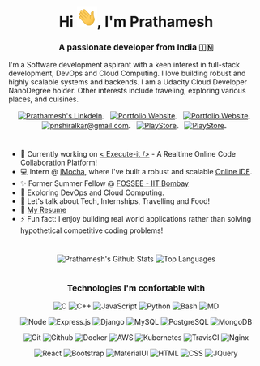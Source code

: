 <h1 align="center">Hi <img src="https://raw.githubusercontent.com/ABSphreak/ABSphreak/master/gifs/Hi.gif" width="40px" />, I'm Prathamesh</h1>
<h3 align="center">A passionate developer from India 🇮🇳</h3>

I'm a Software development aspirant with a keen interest in full-stack development, DevOps and Cloud Computing. I love building robust and highly scalable systems and backends. I am a Udacity Cloud Developer NanoDegree holder. Other interests include traveling, exploring various places, and cuisines.

<div align="center">
  
<a href="https://www.linkedin.com/in/pnshiralkar" title="Connect me on LinkedIn">
  <img align="center" alt="Prathamesh's LinkdeIn" src="https://img.shields.io/badge/&#47;pnshiralkar%20-%230077B5.svg?&style=for-the-badge&logo=linkedin&logoColor=white" />
</a>
&nbsp;&nbsp;
<a href="https://pratham.live" title="Portfolio Website">
  <img align="center" alt="Portfolio Website" src="https://img.shields.io/badge/pratham.live%20-%23FF9900?logo=realm&style=for-the-badge&logoColor=white" />
</a>
&nbsp;&nbsp;
<a href="https://instagram.com/pratham__99" title="Instagram">
  <img align="center" alt="Portfolio Website" src="https://img.shields.io/badge/&#47;pratham__99%20-%23E4405F.svg?&style=for-the-badge&logo=Instagram&logoColor=white" />
</a>
&nbsp;&nbsp;
<a href="mailto:pnshiralkar@gmail.com" title="Mail me">
  <img align="center" alt="pnshiralkar@gmail.com" src="https://img.shields.io/badge/Mail me%20-%23F05033?logo=gmail&style=for-the-badge&logoColor=white" />
</a>
&nbsp;&nbsp;
<a href="https://docs.google.com/document/d/1a-QpsKRT-81TsGbLZeUNWBmGj7zizfwQz4t5ciCVZnE/view" title="Resume">
  <img align="center" alt="PlayStore" src="https://img.shields.io/badge/Resume%20-%23326ce5.svg?&style=for-the-badge&logo=microsoft-word&logoColor=white" />
</a>
&nbsp;&nbsp;
<a href="https://play.google.com/store/apps/developer?id=Prathamesh+Narendra+Shiralkar" title="GooglePlay Developer Profile">
  <img align="center" alt="PlayStore" src="https://img.shields.io/badge/PlayStore%20-%23000000.svg?&style=for-the-badge&logo=google-play&logoColor=white" />
</a>
&nbsp;&nbsp;

</div>

#

- 🚀 Currently working on [< Execute-it />](https://executeit.ml) - A Realtime Online Code Collaboration Platform!
- 💻 Intern @ [iMocha](https://interviewmocha.com), where I've built a robust and scalable [Online IDE](https://ide.interviewmocha.com).
- ✨ Former Summer Fellow @ [FOSSEE - IIT Bombay](https://fossee.in/)
- 🌱 Exploring DevOps and Cloud Computing.
- 💬 Let's talk about Tech, Internships, Travelling and Food!
- 📄 [My Resume](https://docs.google.com/document/d/1a-QpsKRT-81TsGbLZeUNWBmGj7zizfwQz4t5ciCVZnE/view)
- ⚡ Fun fact: I enjoy building real world applications rather than solving hypothetical competitive coding problems!

#

<div align="center">

![Prathamesh's Github Stats](https://github-readme-stats.vercel.app/api?username=pnshiralkar&count_private=true&show_icons=true&include_all_commits=true)
![Top Languages](https://github-readme-stats.vercel.app/api/top-langs/?username=pnshiralkar&hide=TeX&layout=compact)

</div>

#

<h3 align="center">Technologies I'm confortable with</h3>

<div align="center">

![C](https://img.shields.io/badge/c%20-%230080ff.svg?&style=for-the-badge&logo=c&logoColor=white)
![C++](https://img.shields.io/badge/c++%20-%230080ff.svg?&style=for-the-badge&logo=c%2B%2B&ogoColor=white)
![JavaScript](https://img.shields.io/badge/javascript%20-%23323330.svg?&style=for-the-badge&logo=javascript&logoColor=%23F7DF1E)
![Python](https://img.shields.io/badge/python%20-%23FF9900.svg?&style=for-the-badge&logo=python&logoColor=white)
![Bash](https://img.shields.io/badge/shell_script%20-%23F05033.svg?&style=for-the-badge&logo=gnu-bash&logoColor=white)
![MD](https://img.shields.io/badge/markdown-%23000000.svg?&style=for-the-badge&logo=markdown&logoColor=white)


![Node](https://img.shields.io/badge/node.js%20-%2343853D.svg?&style=for-the-badge&logo=node.js&logoColor=white)
![Express.js](https://img.shields.io/badge/express.js%20-%2343853D.svg?&style=for-the-badge)
![Django](https://img.shields.io/badge/django%20-%23092e20.svg?&style=for-the-badge&logo=django&logoColor=white)
![MySQL](https://img.shields.io/badge/mysql-%2300758f.svg?&style=for-the-badge&logo=mysql&logoColor=white)
![PostgreSQL](https://img.shields.io/badge/postgres-%23316192.svg?&style=for-the-badge&logo=postgresql&logoColor=white)
![MongoDB](https://img.shields.io/badge/MongoDB-%234ea94b.svg?&style=for-the-badge&logo=mongodb&logoColor=white)


![Git](https://img.shields.io/badge/git%20-%23F05033.svg?&style=for-the-badge&logo=git&logoColor=white)
![Github](https://img.shields.io/badge/github%20-%23121011.svg?&style=for-the-badge&logo=github&logoColor=white)
![Docker](https://img.shields.io/badge/docker%20-%230db7ed.svg?&style=for-the-badge&logo=docker&logoColor=white)
![AWS](https://img.shields.io/badge/AWS%20-%23FF9900.svg?&style=for-the-badge&logo=amazon-aws&logoColor=white)
![Kubernetes](https://img.shields.io/badge/kubernetes%20-%23326ce5.svg?&style=for-the-badge&logo=kubernetes&logoColor=white)
![TravisCI](https://img.shields.io/badge/travisci%20-%232B2F33.svg?&style=for-the-badge&logo=travis&logoColor=white)
![Nginx](https://img.shields.io/badge/nginx%20-%23009639.svg?&style=for-the-badge&logo=nginx&logoColor=white)


![React](https://img.shields.io/badge/react%20-%2320232a.svg?&style=for-the-badge&logo=react&logoColor=%2361DAFB)
![Bootstrap](https://img.shields.io/badge/bootstrap%20-%23563D7C.svg?&style=for-the-badge&logo=bootstrap&logoColor=white)
![MaterialUI](https://img.shields.io/badge/material%20ui%20-%230081CB.svg?&style=for-the-badge&logo=material-ui&logoColor=white)
![HTML](https://img.shields.io/badge/html5%20-%23E34F26.svg?&style=for-the-badge&logo=html5&logoColor=white)
![CSS](https://img.shields.io/badge/css3%20-%231572B6.svg?&style=for-the-badge&logo=css3&logoColor=white)
![JQuery](https://img.shields.io/badge/jquery%20-%230769AD.svg?&style=for-the-badge&logo=jquery&logoColor=white)

</div>
